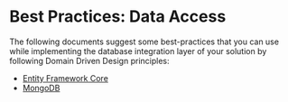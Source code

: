 # Best Practices: Data Access

The following documents suggest some best-practices that you can use while implementing the database integration layer of your solution by following Domain Driven Design principles:

* [Entity Framework Core](./entity-framework-core-integration.md)
* [MongoDB](./mongodb-integration.md)